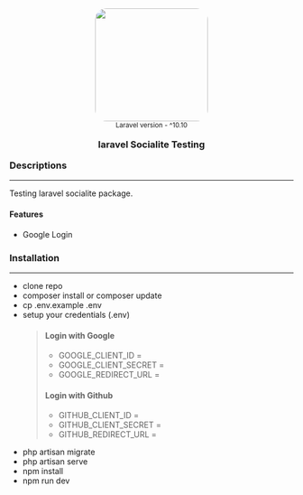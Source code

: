 <div align="center">
<img src="https://picperf.io/https://laravelnews.s3.amazonaws.com/images/laravel-socialite.png" width="200px" style="border-radius: 20px" />
<br>
<small>Laravel version - ^10.10</small>
<h3 style="line-height: .5em">laravel Socialite Testing</h3>
</div>

### Descriptions
___
Testing laravel socialite package.
#### Features
- Google Login

### Installation
___
- clone repo
- composer install or composer update
- cp .env.example .env
- setup your credentials (.env)
  > #### Login with Google
  > - GOOGLE_CLIENT_ID = 
  > - GOOGLE_CLIENT_SECRET = 
  > - GOOGLE_REDIRECT_URL = 
  > #### Login with Github
  > - GITHUB_CLIENT_ID = 
  > - GITHUB_CLIENT_SECRET = 
  > - GITHUB_REDIRECT_URL = 
- php artisan migrate
- php artisan serve
- npm install
- npm run dev
